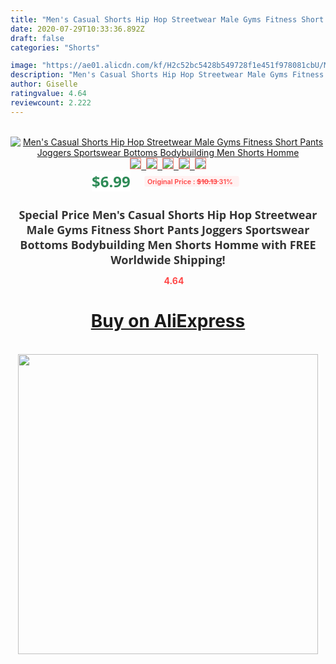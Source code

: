 ```yaml
---
title: "Men's Casual Shorts Hip Hop Streetwear Male Gyms Fitness Short Pants Joggers Sportswear Bottoms Bodybuilding Men Shorts Homme"
date: 2020-07-29T10:33:36.892Z
draft: false
categories: "Shorts"

image: "https://ae01.alicdn.com/kf/H2c52bc5428b549728f1e451f978081cbU/Men-s-Casual-Shorts-Hip-Hop-Streetwear-Male-Gyms-Fitness-Short-Pants-Joggers-Sportswear-Bottoms-Bodybuilding.jpg"
description: "Men's Casual Shorts Hip Hop Streetwear Male Gyms Fitness Short Pants Joggers Sportswear Bottoms Bodybuilding Men Shorts Homme"
author: Giselle
ratingvalue: 4.64
reviewcount: 2.222
---
```

<br>
<div style="text-align: center;">
<a href="https://s.click.aliexpress.com/e/_9huzwV" target="_blank" rel="nofollow noopener noreferrer"><img alt="Men's Casual Shorts Hip Hop Streetwear Male Gyms Fitness Short Pants Joggers Sportswear Bottoms Bodybuilding Men Shorts Homme" class="magnifier-image" src="https://ae01.alicdn.com/kf/H2c52bc5428b549728f1e451f978081cbU/Men-s-Casual-Shorts-Hip-Hop-Streetwear-Male-Gyms-Fitness-Short-Pants-Joggers-Sportswear-Bottoms-Bodybuilding.jpg_640x640.jpg">
<br>
<img style="border:1px solid salmon" src="https://ae01.alicdn.com/kf/H2c52bc5428b549728f1e451f978081cbU/Men-s-Casual-Shorts-Hip-Hop-Streetwear-Male-Gyms-Fitness-Short-Pants-Joggers-Sportswear-Bottoms-Bodybuilding.jpg_120x120.jpg">&nbsp;&nbsp;<img style="border:1px solid salmon" src="https://ae01.alicdn.com/kf/Hc1acfb8e3c5946afb27678c3acb79b4ad/Men-s-Casual-Shorts-Hip-Hop-Streetwear-Male-Gyms-Fitness-Short-Pants-Joggers-Sportswear-Bottoms-Bodybuilding.jpg_120x120.jpg">&nbsp;&nbsp;<img style="border:1px solid salmon" src="https://ae01.alicdn.com/kf/H6276981b9ea04cc0b029b2e77b477e856/Men-s-Casual-Shorts-Hip-Hop-Streetwear-Male-Gyms-Fitness-Short-Pants-Joggers-Sportswear-Bottoms-Bodybuilding.jpg_120x120.jpg">&nbsp;&nbsp;<img style="border:1px solid salmon" src="https://ae01.alicdn.com/kf/H5c94f785c02a427aa68f2cd8014e8411r/Men-s-Casual-Shorts-Hip-Hop-Streetwear-Male-Gyms-Fitness-Short-Pants-Joggers-Sportswear-Bottoms-Bodybuilding.jpg_120x120.jpg">&nbsp;&nbsp;<img style="border:1px solid salmon" src="https://ae01.alicdn.com/kf/H241de14939ae4dba8c26946a5d34553ba/Men-s-Casual-Shorts-Hip-Hop-Streetwear-Male-Gyms-Fitness-Short-Pants-Joggers-Sportswear-Bottoms-Bodybuilding.jpg_120x120.jpg"></a></div><br0>
<div style="text-align: center;"><span style="background-color: white; border: 0px; box-sizing: border-box; color: seagreen; display: inline-block; font-family: &quot;open sans&quot; , &quot;arial&quot; , &quot;helvetica&quot; , sans-serif , &quot;heiti&quot;; font-size: 24px; font-stretch: inherit; font-weight: 700; line-height: inherit; margin: 0px 10px 0px 0px; padding: 0px; vertical-align: middle;">$6.99 </span>
<span style="background: rgb(255 , 241 , 241); border-radius: 3px; border: 0px; box-sizing: border-box; color: #ff4747; display: inline-block; font-family: inherit; font-size: 12px; font-stretch: inherit; font-style: inherit; font-variant: inherit; font-weight: 600; line-height: inherit; margin: 0px; padding: 2px 5px; transform: scale(0.9); vertical-align: middle;">Original Price : <b style="text-decoration: line-through;">$10.13 </b> 31%&nbsp;&nbsp;</span></div>
<h1 style="color: #333333; display: inline-block; font-family: &quot;open sans&quot; , &quot;arial&quot; , &quot;helvetica&quot; , sans-serif , &quot;heiti&quot;; font-size: 18px; font-stretch: inherit; font-weight: 700; text-align: center;">Special Price Men's Casual Shorts Hip Hop Streetwear Male Gyms Fitness Short Pants Joggers Sportswear Bottoms Bodybuilding Men Shorts Homme with FREE Worldwide Shipping!</h1>
<div style="color: #ff4747; text-align: center;">
<img src="https://4.bp.blogspot.com/-M0ZcTcb-5uY/XleCXlxnR4I/AAAAAAAAAEc/OrjgMkXV1oMQFaCRZj5HQwOCBcu3w1FegCPcBGAYYCw/s1600/star.png" style="height: 15px;">&nbsp;<b>4.64</b></div>
<div class="button_cont" align="center"><a class="buynow_a" href="https://s.click.aliexpress.com/e/_9huzwV" target="_blank" rel="nofollow noopener noreferrer"><H1>Buy on AliExpress</H1></a></div><br>
<div class="separator" style="clear: both; text-align: center;">
<img src="https://lh3.googleusercontent.com/-pTy5HemUv9M/XlePHvY0dAI/AAAAAAAAAE4/0nX5iRUoIWY8eMW9Dpxeirr157OZliDIgCLcBGAsYHQ/s1600/badge.gif" width="480">
</div>
